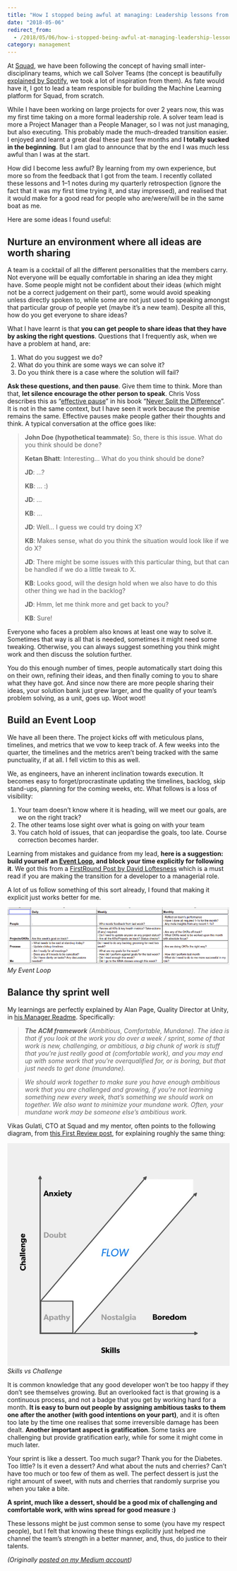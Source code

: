 ```yaml
---
title: "How I stopped being awful at managing: Leadership lessons from a Dev"
date: "2018-05-06"
redirect_from:
  - /2018/05/06/how-i-stopped-being-awful-at-managing-leadership-lessons-from-a-dev/
category: management
---
```


At [Squad](https://www.squadplatform.com/), we have been following the concept of having small inter-disciplinary teams, which we call Solver Teams (the concept is beautifully [explained by Spotify](https://labs.spotify.com/2014/03/27/spotify-engineering-culture-part-1/), we took a lot of inspiration from them). As fate would have it, I got to lead a team responsible for building the Machine Learning platform for Squad, from scratch.

While I have been working on large projects for over 2 years now, this was my first time taking on a more formal leadership role. A solver team lead is more a Project Manager than a People Manager, so I was not just managing, but also executing. This probably made the much-dreaded transition easier. I enjoyed and learnt a great deal these past few months and **I totally sucked in the beginning**. But I am glad to announce that by the end I was much less awful than I was at the start.

How did I become less awful? By learning from my own experience, but more so from the feedback that I got from the team. I recently collated these lessons and 1–1 notes during my quarterly retrospection (ignore the fact that it was my first time trying it, and stay impressed), and realised that it would make for a good read for people who are/were/will be in the same boat as me.

Here are some ideas I found useful:

## Nurture an environment where all ideas are worth sharing

A team is a cocktail of all the different personalities that the members carry. Not everyone will be equally comfortable in sharing an idea they might have. Some people might not be confident about their ideas (which might not be a correct judgement on their part), some would avoid speaking unless directly spoken to, while some are not just used to speaking amongst that particular group of people yet (maybe it’s a new team). Despite all this, how do you get everyone to share ideas?

What I have learnt is that **you can get people to share ideas that they have by asking the right questions**. Questions that I frequently ask, when we have a problem at hand, are:

1. What do you suggest we do?
2. What do you think are some ways we can solve it?
3. Do you think there is a case where the solution will fail?

**Ask these questions, and then pause**. Give them time to think. More than that, **let silence encourage the other person to speak**. Chris Voss describes this as “[effective pause](http://blog.blackswanltd.com/the-edge/how-to-use-silence-to-your-advantage)” in his book “[Never Split the Difference](https://www.goodreads.com/book/show/26156469-never-split-the-difference)”. It is not in the same context, but I have seen it work because the premise remains the same. Effective pauses make people gather their thoughts and think. A typical conversation at the office goes like:

> **John Doe (hypothetical teammate)**: So, there is this issue. What do you think should be done?
>
> **Ketan Bhatt**: Interesting… What do you think should be done?
>
> **JD**: …?
>
> **KB**: … :)
>
> **JD**: …
>
> **KB**: …
>
> **JD**: Well… I guess we could try doing X?
>
> **KB**: Makes sense, what do you think the situation would look like if we do X?
>
> **JD**: There might be some issues with this particular thing, but that can be handled if we do a little tweak to X.
>
> **KB**: Looks good, will the design hold when we also have to do this other thing we had in the backlog?
>
> **JD**: Hmm, let me think more and get back to you?
>
> **KB**: Sure!

Everyone who faces a problem also knows at least one way to solve it. Sometimes that way is all that is needed, sometimes it might need some tweaking. Otherwise, you can always suggest something you think might work and then discuss the solution further.

You do this enough number of times, people automatically start doing this on their own, refining their ideas, and then finally coming to you to share what they have got. And since now there are more people sharing their ideas, your solution bank just grew larger, and the quality of your team’s problem solving, as a unit, goes up. Woot woot!

## Build an Event Loop

We have all been there. The project kicks off with meticulous plans, timelines, and metrics that we vow to keep track of. A few weeks into the quarter, the timelines and the metrics aren’t being tracked with the same punctuality, if at all. I fell victim to this as well.

We, as engineers, have an inherent inclination towards execution. It becomes easy to forget/procrastinate updating the timelines, backlog, skip stand-ups, planning for the coming weeks, etc. What follows is a loss of visibility:

1. Your team doesn’t know where it is heading, will we meet our goals, are we on the right track?
2. The other teams lose sight over what is going on with your team
3. You catch hold of issues, that can jeopardise the goals, too late. Course correction becomes harder.

Learning from mistakes and guidance from my lead, **here is a suggestion: build yourself an [Event Loop](https://s3.amazonaws.com/marquee-test-akiaisur2rgicbmpehea/dgVXCQ87Ry2aeL7OKJyu_Screen%20Shot%202015-07-16%20at%2011.43.16%20AM.png), and block your time explicitly for following it**. We got this from a [FirstRound Post by David Loftesness](http://firstround.com/review/this-90-day-plan-turns-engineers-into-remarkable-managers/) which is a must read if you are making the transition for a developer to a managerial role.

A lot of us follow something of this sort already, I found that making it explicit just works better for me.

![My Event Loop](./images/event-loop.png)
*My Event Loop*

## Balance thy sprint well

My learnings are perfectly explained by Alan Page, Quality Director at Unity, in [his Manager Readme](https://github.com/angryweasel/managerreadme#3-improvement-is-a-prioirity). Specifically:

> **_The ACM framework_** _(Ambitious, Comfortable, Mundane). The idea is that if you look at the work you do over a week / sprint, some of that work is new, challenging, or ambitious, a big chunk of work is stuff that you’re just really good at (comfortable work), and you may end up with some work that you’re overqualified for, or is boring, but that just needs to get done (mundane)._

> _We should work together to make sure you have enough ambitious work that you are challenged and growing, if you’re not learning something new every week, that’s something we should work on together. We also want to minimize your mundane work. Often, your mundane work may be someone else’s ambitious work._

Vikas Gulati, CTO at Squad and my mentor, often points to the following diagram, from [this First Review post](http://firstround.com/review/track-and-facilitate-your-engineers-flow-states-in-this-simple-way/), for explaining roughly the same thing:

![Skills vs Challenge - The "Flow" graph](./images/flow.jpeg)
*Skills vs Challenge*

It is common knowledge that any good developer won’t be too happy if they don’t see themselves growing. But an overlooked fact is that growing is a continuous process, and not a badge that you get by working hard for a month. **It is easy to burn out people by assigning ambitious tasks to them one after the another (with good intentions on your part)**, and it is often too late by the time one realises that some irreversible damage has been dealt. **Another important aspect is gratification**. Some tasks are challenging but provide gratification early, while for some it might come in much later.

Your sprint is like a dessert. Too much sugar? Thank you for the Diabetes. Too little? Is it even a dessert? And what about the nuts and cherries? Can’t have too much or too few of them as well. The perfect dessert is just the right amount of sweet, with nuts and cherries that randomly surprise you when you take a bite.

**A sprint, much like a dessert, should be a good mix of challenging and comfortable work, with wins spread for good measure :)**

These lessons might be just common sense to some (you have my respect people), but I felt that knowing these things explicitly just helped me channel the team’s strength in a better manner, and, thus, do justice to their talents.

_(Originally [posted on my Medium account](https://hackernoon.com/how-i-stopped-being-awful-at-managing-leadership-lessons-from-a-dev-d1bfebcb3a21))_
